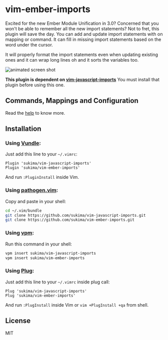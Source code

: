 # vim-ember-imports

Excited for the new Ember Module Unification in 3.0? Concerned that you won't
be able to remember all the new import statements? Not to fret, this plugin
will save the day. You can add and update import statements with on mapping or
command. It can fill in missing import statements based on the word under the
cursor.

It will properly format the import statements even when updating existing ones
and it can wrap long lines oh and it sorts the variables too.

![animated screen shot](https://sukima.github.io/vim-ember-imports/vim-ember-imports.gif)

**This plugin is dependent on [vim-javascript-imports](https://github.com/sukima/vim-javascript-imports)**
You must install that plugin before using this one.

## Commands, Mappings and Configuration

Read the [help][txt-doc] to know more.

## Installation

### Using [Vundle][vundle]:

Just add this line to your `~/.vimrc`:

```vim
Plugin 'sukima/vim-javascript-imports'
Plugin 'sukima/vim-ember-imports'
```

And run `:PluginInstall` inside Vim.

### Using [pathogen.vim][pathogen]:

Copy and paste in your shell:

```bash
cd ~/.vim/bundle
git clone https://github.com/sukima/vim-javascript-imports.git
git clone https://github.com/sukima/vim-ember-imports.git
```

### Using [vpm][vpm]:

Run this command in your shell:

```bash
vpm insert sukima/vim-javascript-imports
vpm insert sukima/vim-ember-imports
```

### Using [Plug][plug]:

Just add this line to your `~/.vimrc` inside plug call:

```vim
Plug 'sukima/vim-javascript-imports'
Plug 'sukima/vim-ember-imports'
```

And run `:PlugInstall` inside Vim or `vim +PlugInstall +qa` from shell.

## License

MIT

[pathogen]: https://github.com/tpope/vim-pathogen
[txt-doc]: https://raw.githubusercontent.com/sukima/vim-ember-imports/master/doc/emberimports.txt
[vpm]: https://github.com/KevinSjoberg/vpm
[vundle]: https://github.com/gmarik/vundle
[plug]: https://github.com/junegunn/vim-plug
